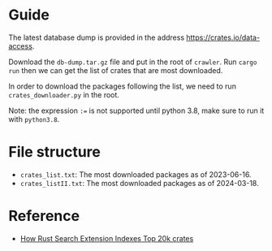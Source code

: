 # Guide
The latest database dump is provided in the address https://crates.io/data-access.  

Download the `db-dump.tar.gz` file and put in the root of `crawler`. Run `cargo run` then we can get the list of crates that are most downloaded.  

In order to download the packages following the list, we need to run `crates_downloader.py` in the root.  

Note: the expression `:=` is not supported until python 3.8, make sure to run it with `python3.8`.

# File structure
* `crates_list.txt`: The most downloaded packages as of 2023-06-16.
* `crates_listII.txt`: The most downloaded packages as of 2024-03-18.

# Reference
* [How Rust Search Extension Indexes Top 20k crates](https://rustmagazine.org/issue-3/how-rse-index-top-20k-crates/)
